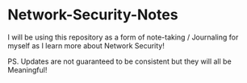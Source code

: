 # Network-Security-Notes

I will be using this repository as a form of note-taking / Journaling for myself as I learn more about Network Security!

PS. Updates are not guaranteed to be consistent but they will all be Meaningful!
